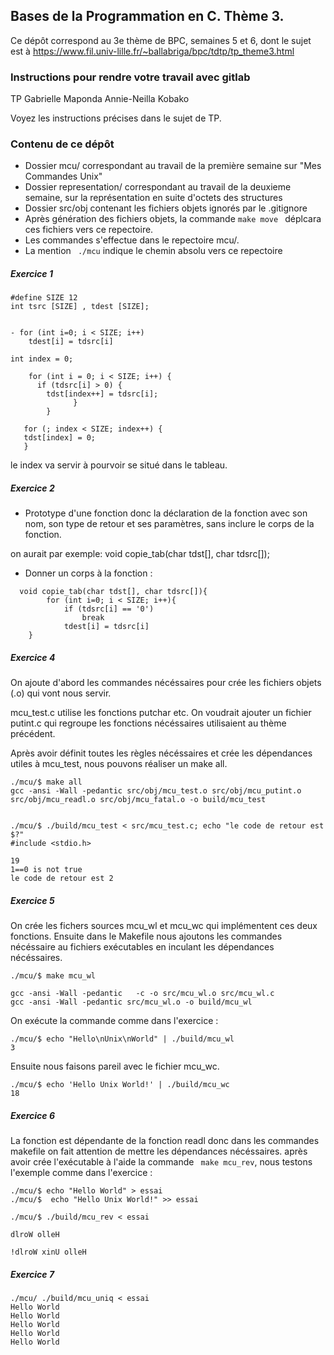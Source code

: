 ## Bases de la Programmation en C. Thème 3.

Ce dépôt correspond au 3e thème de BPC, semaines 5 et 6, dont le sujet est à https://www.fil.univ-lille.fr/~ballabriga/bpc/tdtp/tp_theme3.html

###  Instructions pour rendre votre travail avec gitlab

TP
Gabrielle Maponda
Annie-Neilla Kobako

Voyez les instructions précises dans le sujet de TP.

### Contenu de ce dépôt

 * Dossier mcu/ correspondant au travail de la première semaine sur "Mes Commandes Unix"
 * Dossier representation/ correspondant au travail de la deuxieme semaine, sur la représentation en suite d'octets des structures
 * Dossier src/obj contenant les fichiers objets ignorés par le .gitignore
 * Après génération des fichiers objets, la commande ```make move ``` déplcara ces fichiers vers ce repectoire.
 * Les commandes s'effectue dans le repectoire mcu/.
 * La mention ``` ./mcu``` indique le chemin absolu vers ce repectoire

##### Exercice 1
```
#define SIZE 12
int tsrc [SIZE] , tdest [SIZE];


- for (int i=0; i < SIZE; i++)
    tdest[i] = tdsrc[i]
```

```
int index = 0;

    for (int i = 0; i < SIZE; i++) {
      if (tdsrc[i] > 0) {
        tdst[index++] = tdsrc[i];
              }
        }

   for (; index < SIZE; index++) {
   tdst[index] = 0;
   }
```
le index va servir à pourvoir se situé dans le tableau.

##### Exercice 2

- Prototype d'une fonction donc la déclaration de la fonction avec son nom,
son type de retour et ses paramètres, sans inclure le corps de la fonction.

on aurait par exemple:
void copie_tab(char tdst[], char tdsrc[]);

- Donner un corps à la fonction :
```
  void copie_tab(char tdst[], char tdsrc[]){
        for (int i=0; i < SIZE; i++){
            if (tdsrc[i] == '0')
                break
            tdest[i] = tdsrc[i]
    }
```

##### Exercice 4

On ajoute d'abord les commandes nécéssaires pour crée les fichiers
objets (.o) qui vont nous servir.

mcu_test.c utilise les fonctions putchar etc. On voudrait ajouter un fichier putint.c qui regroupe les fonctions nécéssaires
utilisaient au thème précédent.

Après avoir définit toutes les règles nécéssaires  et crée les dépendances utiles à mcu_test, nous pouvons réaliser un make all.

```
./mcu/$ make all
gcc -ansi -Wall -pedantic src/obj/mcu_test.o src/obj/mcu_putint.o src/obj/mcu_readl.o src/obj/mcu_fatal.o -o build/mcu_test


./mcu/$ ./build/mcu_test < src/mcu_test.c; echo "le code de retour est $?"
#include <stdio.h>

19
1==0 is not true
le code de retour est 2
```

##### Exercice 5

On crée les fichers sources mcu_wl et mcu_wc qui implémentent ces deux fonctions.
Ensuite dans le Makefile nous ajoutons les commandes nécéssaire au fichiers exécutables en inculant les dépendances nécéssaires.

```
./mcu/$ make mcu_wl

gcc -ansi -Wall -pedantic   -c -o src/mcu_wl.o src/mcu_wl.c
gcc -ansi -Wall -pedantic src/mcu_wl.o -o build/mcu_wl
```
On exécute la commande comme dans l'exercice :

```
./mcu/$ echo "Hello\nUnix\nWorld" | ./build/mcu_wl
3
```

Ensuite nous faisons pareil avec le fichier mcu_wc.

```
./mcu/$ echo 'Hello Unix World!' | ./build/mcu_wc
18
```

##### Exercice 6
La fonction est dépendante de la fonction readl donc dans les commandes makefile on fait attention de mettre les dépendances nécéssaires.
après avoir crée l'exécutable à l'aide la commande ``` make mcu_rev```, nous testons l'exemple comme dans l'exercice :
```
./mcu/$ echo "Hello World" > essai
./mcu/$  echo "Hello Unix World!" >> essai

./mcu/$ ./build/mcu_rev < essai            

dlroW olleH

!dlroW xinU olleH
```

##### Exercice 7

```
./mcu/ ./build/mcu_uniq < essai
Hello World
Hello World
Hello World
Hello World
Hello World
```
